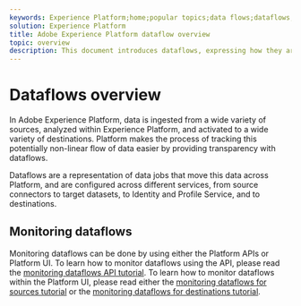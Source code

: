 ```yaml
---
keywords: Experience Platform;home;popular topics;data flows;dataflows;data;monitoring;monitor dataflows;monitor data flows;monitor;monitoring dataflows;monitoring data flows;flow;flow service;
solution: Experience Platform
title: Adobe Experience Platform dataflow overview
topic: overview
description: This document introduces dataflows, expressing how they are used in Adobe Experience Platform.
---
```


# Dataflows overview

In Adobe Experience Platform, data is ingested from a wide variety of sources, analyzed within Experience Platform, and activated to a wide variety of destinations. Platform makes the process of tracking this potentially non-linear flow of data easier by providing transparency with dataflows. 

Dataflows are a representation of data jobs that move this data across Platform, and are configured across different services, from source connectors to target datasets, to Identity and Profile Service, and to destinations. 

## Monitoring dataflows

Monitoring dataflows can be done by using either the Platform APIs or Platform UI. To learn how to monitor dataflows using the API, please read the [monitoring dataflows API tutorial](./api/monitor.md). To learn how to monitor dataflows within the Platform UI, please read either the [monitoring dataflows for sources tutorial](./ui/monitor-sources.md) or the [monitoring dataflows for destinations tutorial](./ui/monitor-destinations.md).